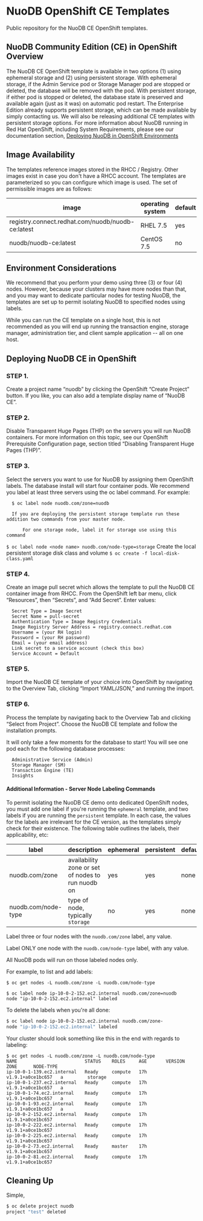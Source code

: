 # NuoDB OpenShift CE Templates

Public repository for the NuoDB CE OpenShift templates.

## NuoDB Community Edition (CE) in OpenShift Overview

The NuoDB CE OpenShift template is available in two options (1) using ephemeral storage and (2) using persistent storage. With ephemeral storage, if the Admin Service pod or Storage Manager pod are stopped or deleted, the database will be removed with the pod. With persistent storage, if either pod is stopped or deleted, the database state is preserved and available again (just as it was) on automatic pod restart.  The Enterprise Edition already supports persistent storage, which can be made available by simply contacting us. We will also be releasing additional CE templates with persistent storage options. For more information about NuoDB running in Red Hat OpenShift, including System Requirements, please see our documentation section, [Deploying NuoDB in OpenShift Environments](https://doc.nuodb.com/Latest/Default.htm#Deploying-NuoDB-with-OpenShift.htm "NuoDB Documentation")

## Image Availability

The templates reference images stored in the RHCC / Registry. Other images
exist in case you don't have a RHCC account. The templates are parameterized
so you can configure which image is used. The set of permissible images are as
follows:

| image  | operating system | default  |
|---|---|---|
| registry.connect.redhat.com/nuodb/nuodb-ce:latest  | RHEL 7.5 | yes |
| nuodb/nuodb-ce:latest | CentOS 7.5 | no |

## Environment Considerations

We recommend that you perform your demo using three (3) or four (4) nodes.
However, because your clusters may have more nodes than that, and you may
want to dedicate particular nodes for testing NuoDB, the templates are set
up to permit isolating NuoDB to specified nodes using labels.

While you can run the CE template on a single host, this is not recommended
as you will end up running the transaction engine, storage manager, administration
tier, and client sample application -- all on one host.

## Deploying NuoDB CE in OpenShift

### STEP 1.
Create a project name “nuodb” by clicking the OpenShift “Create Project” button. If you like, you can also add a template display name of “NuoDB CE”.

### STEP 2.
Disable Transparent Huge Pages (THP) on the servers you will run NuoDB containers. For more information on this topic, see our OpenShift Prerequisite Configuration page, section titled “Disabling Transparent Huge Pages (THP)”.

### STEP 3.
Select the servers you want to use for NuoDB by assigning them OpenShift labels. The database install will start four container pods. We recommend you label at least three servers using the oc label command. For example:

      $ oc label node nuodb.com/zone=nuodb

      If you are deploying the persistent storage template run these addition two commands from your master node.
          
          For one storage node, label it for storage use using this command
`$ oc label node <node name> nuodb.com/node-type=storage`
          Create the local persistent storage disk class and volume
`$ oc create -f local-disk-class.yaml`
          
### STEP 4.
Create an image pull secret which allows the template to pull the NuoDB CE container image from RHCC. From the OpenShift left bar menu, click “Resources”, then “Secrets”, and “Add Secret”. Enter values:

      Secret Type = Image Secret
      Secret Name = pull-secret
      Authentication Type = Image Registry Credentials
      Image Registry Server Address = registry.connect.redhat.com
      Username = (your RH login)
      Password = (your RH password)
      Email = (your email address)
      Link secret to a service account (check this box)
      Service Account = Default

### STEP 5.
Import the NuoDB CE template of your choice into OpenShift by navigating to the Overview Tab, clicking “Import YAML/JSON,” and running the import.

### STEP 6.
Process the template by navigating back to the Overview Tab and clicking “Select from Project”. Choose the NuoDB CE template and follow the installation prompts.

It will only take a few moments for the database to start! You will see one pod each for the following database processes:

      Administrative Service (Admin)
      Storage Manager (SM)
      Transaction Engine (TE)
      Insights


#### Additional Information - Server Node Labeling Commands

To permit isolating the NuoDB CE demo onto dedicated OpenShift nodes, you
must add one label if you're running the `ephemeral` template, and two
labels if you are running the `persistent` template. In each case, the
values for the labels are irrelevant for the CE version, as the templates
simply check for their existence. The following table outlines the labels,
their applicability, etc:

| label  | description  | ephemeral  | persistent  | default |
|---|---|---|---|---|
| nuodb.com/zone  | availability zone or set of nodes to run nuodb on  | yes  | yes  | none |
| nuodb.com/node-type  | type of node, typically `storage` |  no | yes  | none |

Label three or four nodes with the `nuodb.com/zone` label, any value.

Label ONLY one node with the `nuodb.com/node-type` label, with any value.

All NuoDB pods will run on those labeled nodes only.

For example, to list and add labels:

```
$ oc get nodes -L nuodb.com/zone -L nuodb.com/node-type

$ oc label node ip-10-0-2-152.ec2.internal nuodb.com/zone=nuodb
node "ip-10-0-2-152.ec2.internal" labeled
```

To delete the labels when you're all done:

```bash
$ oc label node ip-10-0-2-152.ec2.internal nuodb.com/zone-
node "ip-10-0-2-152.ec2.internal" labeled
```

Your cluster should look something like this in the end with regards to labeling:

```
$ oc get nodes -L nuodb.com/zone -L nuodb.com/node-type
NAME                         STATUS    ROLES     AGE       VERSION             ZONE      NODE-TYPE
ip-10-0-1-139.ec2.internal   Ready     compute   17h       v1.9.1+a0ce1bc657   a         storage
ip-10-0-1-237.ec2.internal   Ready     compute   17h       v1.9.1+a0ce1bc657   a         
ip-10-0-1-74.ec2.internal    Ready     compute   17h       v1.9.1+a0ce1bc657   a         
ip-10-0-1-93.ec2.internal    Ready     compute   17h       v1.9.1+a0ce1bc657   a         
ip-10-0-2-152.ec2.internal   Ready     compute   17h       v1.9.1+a0ce1bc657             
ip-10-0-2-222.ec2.internal   Ready     compute   17h       v1.9.1+a0ce1bc657             
ip-10-0-2-225.ec2.internal   Ready     compute   17h       v1.9.1+a0ce1bc657             
ip-10-0-2-73.ec2.internal    Ready     master    17h       v1.9.1+a0ce1bc657             
ip-10-0-2-81.ec2.internal    Ready     compute   17h       v1.9.1+a0ce1bc657            
```

## Cleaning Up

Simple,

```bash
$ oc delete project nuodb
project "test" deleted
```
